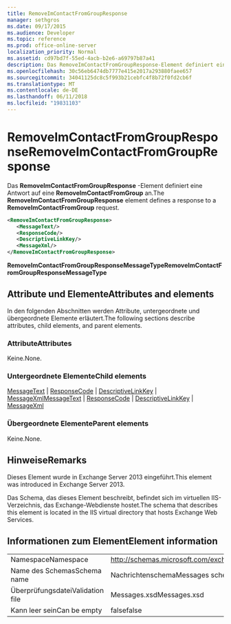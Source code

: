 ```yaml
---
title: RemoveImContactFromGroupResponse
manager: sethgros
ms.date: 09/17/2015
ms.audience: Developer
ms.topic: reference
ms.prod: office-online-server
localization_priority: Normal
ms.assetid: cd97bd7f-55ed-4acb-b2e6-a69797b87a41
description: Das RemoveImContactFromGroupResponse-Element definiert eine Antwort auf eine RemoveImContactFromGroup an.
ms.openlocfilehash: 30c56eb6474db7777e415e2017a293880faee657
ms.sourcegitcommit: 34041125dc8c5f993b21cebfc4f8b72f0fd2cb6f
ms.translationtype: MT
ms.contentlocale: de-DE
ms.lasthandoff: 06/11/2018
ms.locfileid: "19831103"
---
```

# <a name="removeimcontactfromgroupresponse"></a><span data-ttu-id="67eb1-103">RemoveImContactFromGroupResponse</span><span class="sxs-lookup"><span data-stu-id="67eb1-103">RemoveImContactFromGroupResponse</span></span>

<span data-ttu-id="67eb1-104">Das **RemoveImContactFromGroupResponse** -Element definiert eine Antwort auf eine **RemoveImContactFromGroup** an.</span><span class="sxs-lookup"><span data-stu-id="67eb1-104">The **RemoveImContactFromGroupResponse** element defines a response to a **RemoveImContactFromGroup** request.</span></span> 
  
```XML
<RemoveImContactFromGroupResponse>
   <MessageText/>
   <ResponseCode/>
   <DescriptiveLinkKey/>
   <MessageXml/>
</RemoveImContactFromGroupResponse>
```

 <span data-ttu-id="67eb1-105">**RemoveImContactFromGroupResponseMessageType**</span><span class="sxs-lookup"><span data-stu-id="67eb1-105">**RemoveImContactFromGroupResponseMessageType**</span></span>
## <a name="attributes-and-elements"></a><span data-ttu-id="67eb1-106">Attribute und Elemente</span><span class="sxs-lookup"><span data-stu-id="67eb1-106">Attributes and elements</span></span>

<span data-ttu-id="67eb1-107">In den folgenden Abschnitten werden Attribute, untergeordnete und übergeordnete Elemente erläutert.</span><span class="sxs-lookup"><span data-stu-id="67eb1-107">The following sections describe attributes, child elements, and parent elements.</span></span>
  
### <a name="attributes"></a><span data-ttu-id="67eb1-108">Attribute</span><span class="sxs-lookup"><span data-stu-id="67eb1-108">Attributes</span></span>

<span data-ttu-id="67eb1-109">Keine.</span><span class="sxs-lookup"><span data-stu-id="67eb1-109">None.</span></span>
  
### <a name="child-elements"></a><span data-ttu-id="67eb1-110">Untergeordnete Elemente</span><span class="sxs-lookup"><span data-stu-id="67eb1-110">Child elements</span></span>

<span data-ttu-id="67eb1-111">[MessageText](messagetext.md) | [ResponseCode](responsecode.md) | [DescriptiveLinkKey](descriptivelinkkey.md) | [MessageXml](messagexml.md)</span><span class="sxs-lookup"><span data-stu-id="67eb1-111">[MessageText](messagetext.md) | [ResponseCode](responsecode.md) | [DescriptiveLinkKey](descriptivelinkkey.md) | [MessageXml](messagexml.md)</span></span>
  
### <a name="parent-elements"></a><span data-ttu-id="67eb1-112">Übergeordnete Elemente</span><span class="sxs-lookup"><span data-stu-id="67eb1-112">Parent elements</span></span>

<span data-ttu-id="67eb1-113">Keine.</span><span class="sxs-lookup"><span data-stu-id="67eb1-113">None.</span></span>
  
## <a name="remarks"></a><span data-ttu-id="67eb1-114">Hinweise</span><span class="sxs-lookup"><span data-stu-id="67eb1-114">Remarks</span></span>

<span data-ttu-id="67eb1-115">Dieses Element wurde in Exchange Server 2013 eingeführt.</span><span class="sxs-lookup"><span data-stu-id="67eb1-115">This element was introduced in Exchange Server 2013.</span></span>
  
<span data-ttu-id="67eb1-116">Das Schema, das dieses Element beschreibt, befindet sich im virtuellen IIS-Verzeichnis, das Exchange-Webdienste hostet.</span><span class="sxs-lookup"><span data-stu-id="67eb1-116">The schema that describes this element is located in the IIS virtual directory that hosts Exchange Web Services.</span></span>
  
## <a name="element-information"></a><span data-ttu-id="67eb1-117">Informationen zum Element</span><span class="sxs-lookup"><span data-stu-id="67eb1-117">Element information</span></span>

|||
|:-----|:-----|
|<span data-ttu-id="67eb1-118">Namespace</span><span class="sxs-lookup"><span data-stu-id="67eb1-118">Namespace</span></span>  <br/> |http://schemas.microsoft.com/exchange/services/2006/messages  <br/> |
|<span data-ttu-id="67eb1-119">Name des Schemas</span><span class="sxs-lookup"><span data-stu-id="67eb1-119">Schema name</span></span>  <br/> |<span data-ttu-id="67eb1-120">Nachrichtenschema</span><span class="sxs-lookup"><span data-stu-id="67eb1-120">Messages schema</span></span>  <br/> |
|<span data-ttu-id="67eb1-121">Überprüfungsdatei</span><span class="sxs-lookup"><span data-stu-id="67eb1-121">Validation file</span></span>  <br/> |<span data-ttu-id="67eb1-122">Messages.xsd</span><span class="sxs-lookup"><span data-stu-id="67eb1-122">Messages.xsd</span></span>  <br/> |
|<span data-ttu-id="67eb1-123">Kann leer sein</span><span class="sxs-lookup"><span data-stu-id="67eb1-123">Can be empty</span></span>  <br/> |<span data-ttu-id="67eb1-124">false</span><span class="sxs-lookup"><span data-stu-id="67eb1-124">false</span></span>  <br/> |
   

